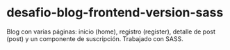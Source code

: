 # desafio-blog-frontend-version-sass
Blog con varias páginas: inicio (home), registro (register), detalle de post (post) y un componente de suscripción. Trabajado con SASS.
